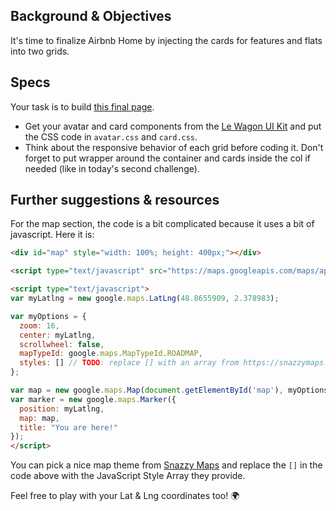 ## Background & Objectives

It's time to finalize Airbnb Home by injecting the cards for features and flats into two grids.

## Specs

Your task is to build [this final page](http://lewagon.github.io/bootstrap-challenges/09-Final-airbnb-home/index.html).

- Get your avatar and card components from the [Le Wagon UI Kit](https://uikit.lewagon.com/) and put the CSS code in `avatar.css` and `card.css`.
- Think about the responsive behavior of each grid before coding it. Don't forget to put wrapper around the container and cards inside the col if needed (like in today's second challenge).

## Further suggestions & resources

For the map section, the code is a bit complicated because it uses a bit of javascript. Here it is:

```html
<div id="map" style="width: 100%; height: 400px;"></div>

<script type="text/javascript" src="https://maps.googleapis.com/maps/api/js"></script>

<script type="text/javascript">
var myLatlng = new google.maps.LatLng(48.8655909, 2.378983);

var myOptions = {
  zoom: 16,
  center: myLatlng,
  scrollwheel: false,
  mapTypeId: google.maps.MapTypeId.ROADMAP,
  styles: [] // TODO: replace [] with an array from https://snazzymaps.com/
};

var map = new google.maps.Map(document.getElementById('map'), myOptions);
var marker = new google.maps.Marker({
  position: myLatlng,
  map: map,
  title: "You are here!"
});
</script>
```

You can pick a nice map theme from [Snazzy Maps](https://snazzymaps.com/) and replace the `[]` in the code above with the JavaScript Style Array they provide.

Feel free to play with your Lat & Lng coordinates too! 🌍
